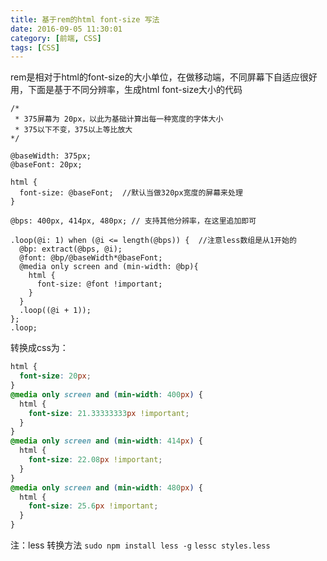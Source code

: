```yaml
---
title: 基于rem的html font-size 写法
date: 2016-09-05 11:30:01
category: [前端, CSS]
tags: [CSS]
---
```

rem是相对于html的font-size的大小单位，在做移动端，不同屏幕下自适应很好用，下面是基于不同分辨率，生成html font-size大小的代码

```less
/*
 * 375屏幕为 20px，以此为基础计算出每一种宽度的字体大小
 * 375以下不变，375以上等比放大
*/

@baseWidth: 375px;
@baseFont: 20px;

html {
  font-size: @baseFont;  //默认当做320px宽度的屏幕来处理
}

@bps: 400px, 414px, 480px; // 支持其他分辨率，在这里追加即可

.loop(@i: 1) when (@i <= length(@bps)) {  //注意less数组是从1开始的
  @bp: extract(@bps, @i);
  @font: @bp/@baseWidth*@baseFont;  
  @media only screen and (min-width: @bp){
    html {
      font-size: @font !important;
    }
  }
  .loop((@i + 1));
};
.loop;
```
转换成css为：
```css
html {
  font-size: 20px;
}
@media only screen and (min-width: 400px) {
  html {
    font-size: 21.33333333px !important;
  }
}
@media only screen and (min-width: 414px) {
  html {
    font-size: 22.08px !important;
  }
}
@media only screen and (min-width: 480px) {
  html {
    font-size: 25.6px !important;
  }
}
```
注：less 转换方法 `sudo npm install less -g` `lessc styles.less`
